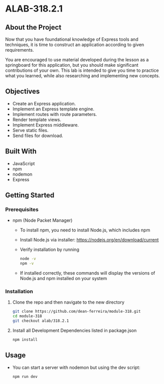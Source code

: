 # ALAB-318.2.1

## About the Project

Now that you have foundational knowledge of Express tools and techniques, it is time to construct an application according to given requirements.

You are encouraged to use material developed during the lesson as a springboard for this application, but you should make significant contributions of your own. This lab is intended to give you time to practice what you learned, while also researching and implementing new concepts.

## Objectives

-   Create an Express application.
-   Implement an Express template engine.
-   Implement routes with route parameters.
-   Render template views.
-   Implement Express middleware.
-   Serve static files.
-   Send files for download.

## Built With

-   JavaScript
-   npm
-   nodemon
-   Express

## Getting Started

### Prerequisites

-   npm (Node Packet Manager)

    -   To install npm, you need to install Node.js, which includes npm
    -   Install Node.js via installer: https://nodejs.org/en/download/current
    -   Verify installation by running

        ```sh
        node -v
        npm -v
        ```

    -   If installed correctly, these commands will display the versions of Node.js and npm installed on your system

### Installation

1. Clone the repo and then navigate to the new directory
    ```sh
    git clone https://github.com/dean-ferreira/module-318.git
    cd module-318
    git checkout alab/318.2.1
    ```
2. Install all Development Dependencies listed in package.json
    ```sh
    npm install
    ```

## Usage

-   You can start a server with nodemon but using the dev script:
    ```sh
    npm run dev
    ```
